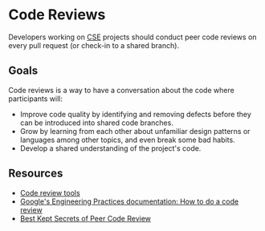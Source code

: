 # Code Reviews

Developers working on [CSE](../CSE.md) projects should conduct peer code reviews on every pull request (or check-in to a shared branch).

## Goals

Code reviews is a way to have a conversation about the code where participants will:

- Improve code quality by identifying and removing defects before they can be introduced into shared code branches.
- Grow by learning from each other about unfamiliar design patterns or languages among other topics, and even break some bad habits.
- Develop a shared understanding of the project's code.

## Resources
- [Code review tools](tools.md)
- [Google's Engineering Practices documentation: How to do a code review](https://google.github.io/eng-practices/review/reviewer/)
- [Best Kept Secrets of Peer Code Review](https://static1.smartbear.co/smartbear/media/pdfs/best-kept-secrets-of-peer-code-review_redirected.pdf)
